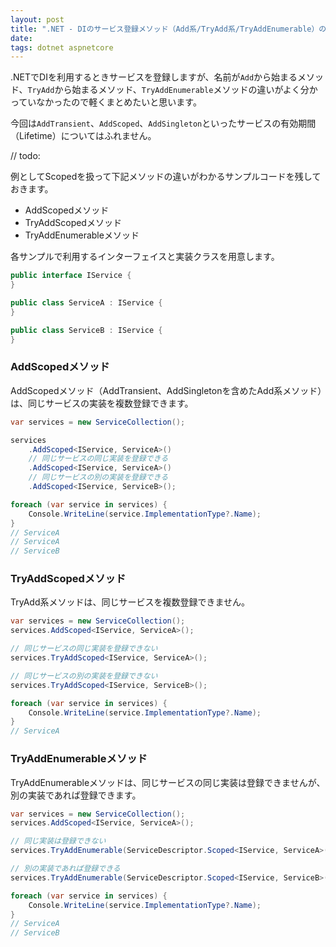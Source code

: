 ```yaml
---
layout: post
title: ".NET - DIのサービス登録メソッド（Add系/TryAdd系/TryAddEnumerable）の違いを確認する"
date: 
tags: dotnet aspnetcore
---
```


.NETでDIを利用するときサービスを登録しますが、名前が`Add`から始まるメソッド、`TryAdd`から始まるメソッド、`TryAddEnumerable`メソッドの違いがよく分かっていなかったので軽くまとめたいと思います。

今回は`AddTransient`、`AddScoped`、`AddSingleton`といったサービスの有効期間（Lifetime）についてはふれません。

// todo:

例としてScopedを扱って下記メソッドの違いがわかるサンプルコードを残しておきます。
- AddScopedメソッド
- TryAddScopedメソッド
- TryAddEnumerableメソッド

各サンプルで利用するインターフェイスと実装クラスを用意します。

```csharp
public interface IService {
}

public class ServiceA : IService {
}

public class ServiceB : IService {
}
```

### AddScopedメソッド

AddScopedメソッド（AddTransient、AddSingletonを含めたAdd系メソッド）は、同じサービスの実装を複数登録できます。

```csharp
var services = new ServiceCollection();

services
	.AddScoped<IService, ServiceA>()
	// 同じサービスの同じ実装を登録できる
	.AddScoped<IService, ServiceA>()
	// 同じサービスの別の実装を登録できる
	.AddScoped<IService, ServiceB>();

foreach (var service in services) {
	Console.WriteLine(service.ImplementationType?.Name);
}
// ServiceA
// ServiceA
// ServiceB
```

### TryAddScopedメソッド

TryAdd系メソッドは、同じサービスを複数登録できません。

```csharp
var services = new ServiceCollection();
services.AddScoped<IService, ServiceA>();

// 同じサービスの同じ実装を登録できない
services.TryAddScoped<IService, ServiceA>();

// 同じサービスの別の実装を登録できない
services.TryAddScoped<IService, ServiceB>();

foreach (var service in services) {
	Console.WriteLine(service.ImplementationType?.Name);
}
// ServiceA
```

### TryAddEnumerableメソッド

TryAddEnumerableメソッドは、同じサービスの同じ実装は登録できませんが、別の実装であれば登録できます。

```csharp
var services = new ServiceCollection();
services.AddScoped<IService, ServiceA>();

// 同じ実装は登録できない
services.TryAddEnumerable(ServiceDescriptor.Scoped<IService, ServiceA>());

// 別の実装であれば登録できる
services.TryAddEnumerable(ServiceDescriptor.Scoped<IService, ServiceB>());

foreach (var service in services) {
	Console.WriteLine(service.ImplementationType?.Name);
}
// ServiceA
// ServiceB
```
